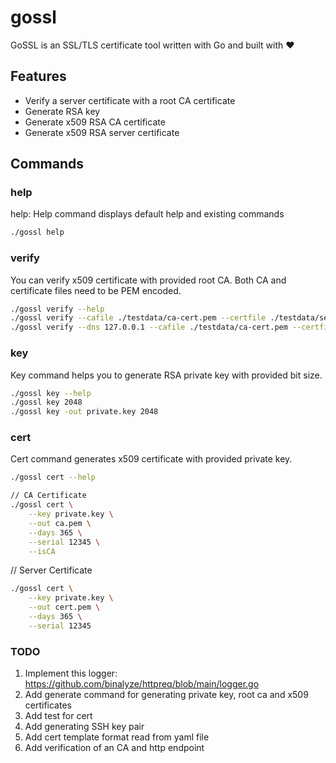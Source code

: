 # gossl

GoSSL is an SSL/TLS certificate tool written with Go and built with ❤️

## Features
- Verify a server certificate with a root CA certificate
- Generate RSA key
- Generate x509 RSA CA certificate
- Generate x509 RSA server certificate

## Commands
### help
help: Help command displays default help and existing commands
```bash
./gossl help
```

### verify
You can verify x509 certificate with provided root CA. Both CA and certificate files need to be PEM encoded.

```bash
./gossl verify --help
./gossl verify --cafile ./testdata/ca-cert.pem --certfile ./testdata/server-cert.pem
./gossl verify --dns 127.0.0.1 --cafile ./testdata/ca-cert.pem --certfile ./testdata/server-cert.pem
```

### key
Key command helps you to generate RSA private key with provided bit size.

```bash
./gossl key --help
./gossl key 2048
./gossl key -out private.key 2048
```

### cert
Cert command generates x509 certificate with provided private key.

```bash
./gossl cert --help
```
```bash
// CA Certificate
./gossl cert \
    --key private.key \
    --out ca.pem \
    --days 365 \
    --serial 12345 \
    --isCA 
```
// Server Certificate
```bash
./gossl cert \
    --key private.key \
    --out cert.pem \
    --days 365 \
    --serial 12345
```

### TODO
1. Implement this logger: https://github.com/binalyze/httpreq/blob/main/logger.go
2. Add generate command for generating private key, root ca and x509 certificates
3. Add test for cert
4. Add generating SSH key pair
5. Add cert template format read from yaml file
6. Add verification of an CA and http endpoint